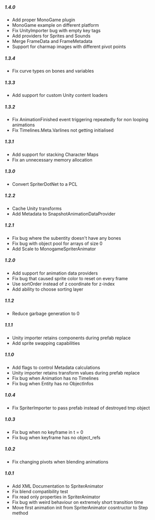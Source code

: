 ##### 1.4.0
* Add proper MonoGame plugin
* MonoGame example on different platform
* Fix UnityImporter bug with empty key tags
* Add providers for Sprites and Sounds
* Merge FrameData and FrameMetadata
* Support for charmap images with different pivot points

##### 1.3.4
* Fix curve types on bones and variables

##### 1.3.3
* Add support for custom Unity content loaders

##### 1.3.2
* Fix AnimationFinished event triggering repeatedly for non looping animations
* Fix Timelines.Meta.Varlines not getting initialised

##### 1.3.1
* Add support for stacking Character Maps
* Fix an unnecessary memory allocation

##### 1.3.0
* Convert SpriterDotNet to a PCL

##### 1.2.2
* Cache Unity transforms
* Add Metadata to SnapshotAnimationDataProvider

##### 1.2.1
* Fix bug where the subentity doesn't have any bones
* Fix bug with object pool for arrays of size 0
* Add Scale to MonogameSpriterAnimator

##### 1.2.0
* Add support for animation data providers
* Fix bug that caused sprite color to reset on every frame
* Use sortOrder instead of z coordinate for z-index
* Add ability to choose sorting layer

##### 1.1.2
* Reduce garbage generation to 0

##### 1.1.1
* Unity importer retains components during prefab replace
* Add sprite swapping capabilities

##### 1.1.0
* Add flags to control Metadata calculations
* Unity importer retains transform values during prefab replace
* Fix bug when Animation has no Timelines
* Fix bug when Entity has no ObjectInfos

##### 1.0.4
* Fix SpriterImporter to pass prefab instead of destroyed tmp object

##### 1.0.3
* Fix bug when no keyframe in t = 0
* Fix bug when keyframe has no object_refs

##### 1.0.2
* Fix changing pivots when blending animations

##### 1.0.1
* Add XML Documentation to SpriterAnimator
* Fix blend compatibility test
* Fix read only properties in SpriterAnimator
* Fix bug with weird behaviour on extremely short transition time
* Move first animation init from SpriterAnimator cosntructor to Step method
